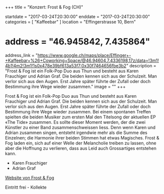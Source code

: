 +++
title = "Konzert: Frost & Fog (CH)"

startdate = "2017-03-24T20:30:00"
enddate = "2017-03-24T20:30:00"
categories = [ "Kaffeebar" ]
location = "Effingerstrasse 10, Bern"
# address = "46.945842, 7.435864"
address_link = "https://www.google.ch/maps/place/Effinger+-+Kaffeebar+%26+Coworking+Space/@46.94604,7.4336198,17z/data=!3m1!4b1!4m2!3m1!1s0x478e39bf613a53f7:0x30f7464656fbe3b2"
description = "Frost & Fog ist ein Folk-Pop Duo aus Thun und besteht aus Karen Frauchiger und Adrian Graf. Die beiden kennen sich aus der Schulzeit. Man verlor sich aus den Augen. Erst Jahre später führte der Zufall oder doch Bestimmung ihre Wege wieder zusammen."
image = ""
+++

Frost & Fog ist ein Folk-Pop Duo aus Thun und besteht aus Karen Frauchiger und Adrian Graf. Die beiden kennen sich aus der Schulzeit. Man verlor sich aus den Augen. Erst Jahre später führte der Zufall oder doch Bestimmung ihre Wege wieder zusammen. Bei einem spontanen Treffen spielten die beiden Musiker zum ersten Mal den Titelsong der aktuellen EP «The Tide» zusammen. Es sollte dieser Moment werden, der die zwei Künstler zu einer Band zusammenschweissen liess. Denn wenn Karen und Adrian zusammen singen, entsteht irgendwie mehr als die Summe des Einzelnen; die Harmonie ihrer beiden Stimmen hat etwas Magisches. Frost & Fog laden ein, sich auf einer Welle der Melancholie treiben zu lassen, ohne aber die Hoffnung zu verlieren, dass aus Leid auch Grossartiges entstehen kann.

* Karen Frauchiger
* Adrian Graf

<a href="http://frostandfog.com" target="_blank">Website von Frost & Fog</a>



Eintritt frei - Kollekte
